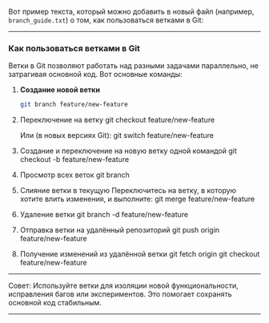 Вот пример текста, который можно добавить в новый файл (например, `branch_guide.txt`) о том, как пользоваться ветками в Git:

---

### Как пользоваться ветками в Git

Ветки в Git позволяют работать над разными задачами параллельно, не затрагивая основной код. Вот основные команды:

1. **Создание новой ветки**
   ```bash
   git branch feature/new-feature
   

2. Переключение на ветку
      git checkout feature/new-feature
   
   Или (в новых версиях Git):
      git switch feature/new-feature
   

3. Создание и переключение на новую ветку одной командой
      git checkout -b feature/new-feature
   

4. Просмотр всех веток
      git branch
   

5. Слияние ветки в текущую
   Переключитесь на ветку, в которую хотите влить изменения, и выполните:
      git merge feature/new-feature
   

6. Удаление ветки
      git branch -d feature/new-feature
   

7. Отправка ветки на удалённый репозиторий
      git push origin feature/new-feature
   

8. Получение изменений из удалённой ветки
      git fetch origin
   git checkout feature/new-feature
   

---

Совет: Используйте ветки для изоляции новой функциональности, исправления багов или экспериментов. Это помогает сохранять основной код стабильным.

---
```